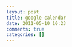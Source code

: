 ```yaml
---
layout: post
title: google calendar
date: 2011-05-10 10:23
comments: true
categories: []
---
```

<a href="https://www.google.com/calendar/event?action=TEMPLATE&amp;tmeid=NDA1azNlYmc3czFpZms1aDNhdnM3NThvZTAgeGlhbmd6aHV5dWFuQG0&amp;tmsrc=xiangzhuyuan%40gmail.com" target="_blank"><img src="http://www.google.com/calendar/images/ext/gc_button1_zh-CN.gif" alt="" border="0" /></a>
